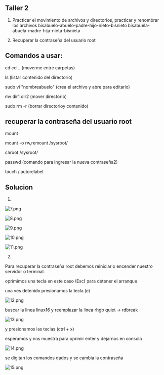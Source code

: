 ## Taller 2

1. Practicar el movimiento de archivos y directorios, practicar y renombrar los archivos
bisabuelo-abuelo-padre-hijo-nieto-bisnieto    bisabuela-abuela-madre-hija-nieta-bisnieta

2. Recuperar la contraseña del usuario root

## Comandos a usar:

cd  cd .. (moverme entre carpetas)
 
ls  (listar contenido del directorio)

sudo vi "nombreabuelo"  (crea el archivo y abre para editarlo)
 
mv dir1 dir2 (mover directorio)

sudo rm -r  (borrar directorioy contenido)

## recuperar la contraseña del usuario root

mount

mount -o rw,remount /sysroot/

chroot /sysroot/

passwd  (comando para ingresar la nueva contraseña2)

touch /.autorelabel


## Solucion
 
1.

<img src="/img/7.png" title="7.png" name="7.png"/><br>

<img src="/img/8.png" title="8.png" name="8.png"/><br>

<img src="/img/9.png" title="9.png" name="9.png"/><br>

<img src="/img/10.png" title="10.png" name="10.png"/><br>

<img src="/img/11.png" title="11.png" name="11.png"/><br>


2.

Para recuperar la contraseña root debemos reiniciar o encender nuestro servidor o terminal.

oprimimos una tecla en este caso (Esc) para detener el arranque

una ves detenido presionamos la tecla (e)

<img src="/img/12.png" title="12.png" name="12.png"/><br>

buscar la linea linux16 y reemplazar la linea
rhgb quiet -> rdbreak

<img src="/img/13.png" title="13.png" name="13.png"/><br>

y presionamos las teclas (ctrl + x)

esperamos y nos muestra para oprimir enter y dejarnos en consola

<img src="/img/14.png" title="14.png" name="14.png"/><br>

se digitan los comandos dados y se cambia la contraseña

<img src="/img/15.png" title="15.png" name="15.png"/><br>



